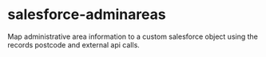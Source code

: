 # salesforce-adminareas
Map administrative area information to a custom salesforce object using the records postcode and external api calls.
